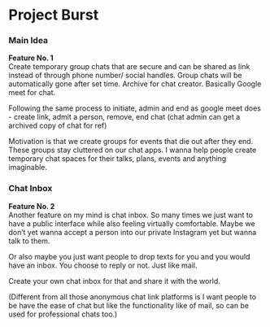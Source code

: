 ﻿# Project Burst

### Main Idea
**Feature No. 1**\
Create temporary group chats that are secure and can be shared as link instead of through phone number/ social handles. Group chats will be automatically gone after set time. Archive for chat creator. Basically Google meet for chat. 

Following the same process to initiate, admin and end as google meet does - create link, admit a person, remove, end chat (chat admin can get a archived copy of chat for ref)

Motivation is that we create groups for events that die out after they end. These groups stay cluttered on our chat apps. I wanna help people create temporary chat spaces for their talks, plans, events and anything imaginable. 

### Chat Inbox
**Feature No. 2**\
Another feature on my mind is chat inbox. So many times we just want to have a public interface while also feeling virtually comfortable. Maybe we don’t yet wanna accept a person into our private Instagram yet but wanna talk to them. 

Or also maybe you just want people to drop texts for you and you would have an inbox. You choose to reply or not. Just like mail. 

Create your own chat inbox for that and share it with the world.

(Different from all those anonymous chat link platforms is I want people to be have the ease of chat but like the functionality like of mail, so can be used for professional chats too.)

